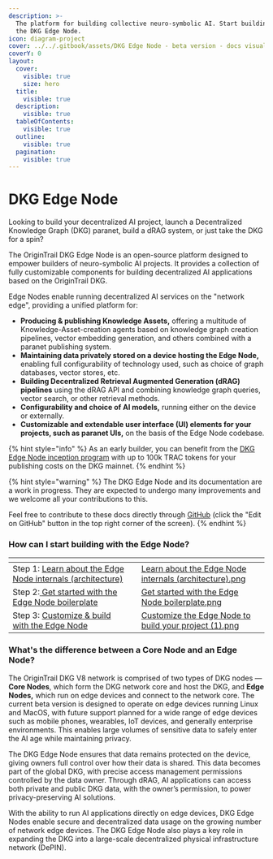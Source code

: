 ```yaml
---
description: >-
  The platform for building collective neuro-symbolic AI. Start building with
  the DKG Edge Node.
icon: diagram-project
cover: ../../.gitbook/assets/DKG Edge Node - beta version - docs visual2 1 (1).png
coverY: 0
layout:
  cover:
    visible: true
    size: hero
  title:
    visible: true
  description:
    visible: true
  tableOfContents:
    visible: true
  outline:
    visible: true
  pagination:
    visible: true
---
```


# DKG Edge Node

Looking to build your decentralized AI project, launch a Decentralized Knowledge Graph (DKG) paranet, build a dRAG system, or just take the DKG for a spin?&#x20;

The OriginTrail DKG Edge Node is an open-source platform designed to empower builders of neuro-symbolic AI projects. It provides a collection of fully customizable components for building decentralized AI applications based on the OriginTrail DKG.&#x20;

Edge Nodes enable running decentralized AI services on the "network edge", providing a unified platform for:&#x20;

* **Producing & publishing Knowledge Assets,** offering a multitude of Knowledge-Asset-creation agents based on knowledge graph creation pipelines, vector embedding generation, and others combined with a paranet publishing system.
* **Maintaining data privately stored on a device hosting the Edge Node,** enabling full configurability of technology used, such as choice of graph databases, vector stores, etc.
* **Building Decentralized Retrieval Augmented Generation (dRAG) pipelines** using the dRAG API and combining knowledge graph queries, vector search, or other retrieval methods.
* **Configurability and choice of AI models,** running either on the device or externally.
* **Customizable and extendable user interface (UI) elements for your projects, such as paranet UIs,** on the basis of the Edge Node codebase.

{% hint style="info" %}
As an early builder, you can benefit from the [DKG Edge Node inception program](dkg-edge-node-inception-program.md) with up to 100k TRAC tokens for your publishing costs on the DKG mainnet.&#x20;
{% endhint %}

{% hint style="warning" %}
The DKG Edge Node and its documentation are a work in progress. They are expected to undergo many improvements and we welcome all your contributions to this.&#x20;

Feel free to contribute to these docs directly through [GitHub](https://github.com/OriginTrail/dkg-docs) (click the "Edit on GitHub" button in the top right corner of the screen).&#x20;
{% endhint %}

### How can I start building with the Edge Node?

<table data-view="cards" data-full-width="false"><thead><tr><th></th><th></th><th data-hidden data-card-cover data-type="files"></th></tr></thead><tbody><tr><td>Step 1: <a href="dkg-edge-node-architecture.md">Learn about the Edge Node internals (architecture)</a></td><td></td><td><a href="../../.gitbook/assets/Learn about the Edge Node internals (architecture).png">Learn about the Edge Node internals (architecture).png</a></td></tr><tr><td>Step 2:<a href="get-started-with-the-edge-node-boilerplate/manual-setup.md"> </a><a href="get-started-with-the-edge-node-boilerplate/">Get started with the Edge Node boilerplate</a></td><td></td><td><a href="../../.gitbook/assets/Get started with the Edge Node boilerplate.png">Get started with the Edge Node boilerplate.png</a></td></tr><tr><td>Step 3: <a href="customize-and-build-with-the-edge-node.md">Customize &#x26; build with the Edge Node</a></td><td></td><td><a href="../../.gitbook/assets/Customize the Edge Node to build your project (1).png">Customize the Edge Node to build your project (1).png</a></td></tr></tbody></table>

### What's the difference between a Core Node and an Edge Node?

The OriginTrail DKG V8 network is comprised of two types of DKG nodes — **Core Nodes**, which form the DKG network core and host the DKG, and **Edge Nodes,** which run on edge devices and connect to the network core. The current beta version is designed to operate on edge devices running Linux and MacOS, with future support planned for a wide range of edge devices such as mobile phones, wearables, IoT devices, and generally enterprise environments. This enables large volumes of sensitive data to safely enter the AI age while maintaining privacy.

The DKG Edge Node ensures that data remains protected on the device, giving owners full control over how their data is shared. This data becomes part of the global DKG, with precise access management permissions controlled by the data owner. Through dRAG, AI applications can access both private and public DKG data, with the owner’s permission, to power privacy-preserving AI solutions.

With the ability to run AI applications directly on edge devices, DKG Edge Nodes enable secure and decentralized data usage on the growing number of network edge devices. The DKG Edge Node also plays a key role in expanding the DKG into a large-scale decentralized physical infrastructure network (DePIN).
